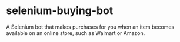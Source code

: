 # selenium-buying-bot
A Selenium bot that makes purchases for you when an item becomes available on an online store, such as Walmart or Amazon.
